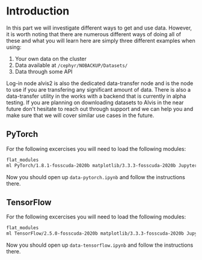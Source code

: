 # Introduction
In this part we will investigate different ways to get and use data. However,
it is worth noting that there are numerous different ways of doing all of these
and what you will learn here are simply three different examples when using:
 1. Your own data on the cluster
 2. Data available at `/cephyr/NOBACKUP/Datasets/`
 3. Data through some API

Log-in node alvis2 is also the dedicated data-transfer node and is the node to
use if you are transfering any significant amount of data. There is also a
data-transfer utility in the works with a backend that is currently in alpha
testing. If you are planning on downloading datasets to Alvis in the near future
don't hesitate to reach out through support and we can help you and make sure
that we will cover similar use cases in the future.

## PyTorch
For the following excercises you will need to load the following modules:
```bash
flat_modules
ml PyTorch/1.8.1-fosscuda-2020b matplotlib/3.3.3-fosscuda-2020b JupyterLab/2.2.8-GCCcore-10.2.0
```

Now you should open up `data-pytorch.ipynb` and follow the instructions there.

## TensorFlow
For the following excercises you will need to load the following modules:
```bash
flat_modules
ml TensorFlow/2.5.0-fosscuda-2020b matplotlib/3.3.3-fosscuda-2020b JupyterLab/2.2.8-GCCcore-10.2.0
```

Now you should open up `data-tensorflow.ipynb` and follow the instructions there.
